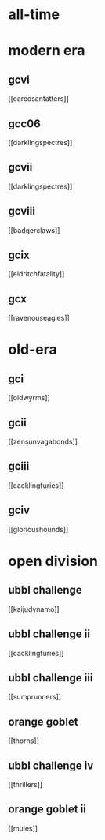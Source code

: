 # all-time

# modern era

## gcvi

[[carcosantatters]]

## gcc06

[[darklingspectres]]

## gcvii

[[darklingspectres]]

## gcviii

[[badgerclaws]]

## gcix

[[eldritchfatality]]

## gcx

[[ravenouseagles]]

# old-era

## gci

[[oldwyrms]]

## gcii

[[zensunvagabonds]]

## gciii

[[cacklingfuries]]

## gciv

[[glorioushounds]]

# open division

## ubbl challenge

[[kaijudynamo]]

## ubbl challenge ii

[[cacklingfuries]]

## ubbl challenge iii

[[sumprunners]]

## orange goblet

[[thorns]]

## ubbl challenge iv

[[thrillers]]

## orange goblet ii

[[mules]]